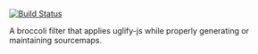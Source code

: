 [![Build Status](https://travis-ci.org/ef4/broccoli-uglify-sourcemap.svg)](https://travis-ci.org/ef4/broccoli-uglify-sourcemap)

A broccoli filter that applies uglify-js while properly generating or
maintaining sourcemaps.
